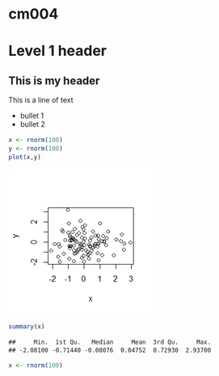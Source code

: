 # cm004

# Level 1 header

## This is my header


This is a line of text

- bullet 1
- bullet 2


```r
x <- rnorm(100)
y <- rnorm(100)
plot(x,y)
```

![](cm004_files/figure-html/unnamed-chunk-1-1.png)<!-- -->

```r
summary(x)
```

```
##     Min.  1st Qu.   Median     Mean  3rd Qu.     Max. 
## -2.08100 -0.71440 -0.08076  0.04752  0.72930  2.93700
```


```r
x <- rnorm(100)
```





